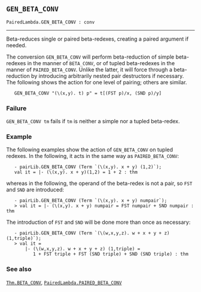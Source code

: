 ## `GEN_BETA_CONV`

``` hol4
PairedLambda.GEN_BETA_CONV : conv
```

------------------------------------------------------------------------

Beta-reduces single or paired beta-redexes, creating a paired argument
if needed.

The conversion `GEN_BETA_CONV` will perform beta-reduction of simple
beta-redexes in the manner of `BETA_CONV`, or of tupled beta-redexes in
the manner of `PAIRED_BETA_CONV`. Unlike the latter, it will force
through a beta-reduction by introducing arbitrarily nested pair
destructors if necessary. The following shows the action for one level
of pairing; others are similar.

``` hol4
   GEN_BETA_CONV "(\(x,y). t) p" = t[(FST p)/x, (SND p)/y]
```

### Failure

`GEN_BETA_CONV tm` fails if `tm` is neither a simple nor a tupled
beta-redex.

### Example

The following examples show the action of `GEN_BETA_CONV` on tupled
redexes. In the following, it acts in the same way as
`PAIRED_BETA_CONV`:

``` hol4
   - pairLib.GEN_BETA_CONV (Term `(\(x,y). x + y) (1,2)`);
   val it = |- (\(x,y). x + y)(1,2) = 1 + 2 : thm
```

whereas in the following, the operand of the beta-redex is not a pair,
so `FST` and `SND` are introduced:

``` hol4
   - pairLib.GEN_BETA_CONV (Term `(\(x,y). x + y) numpair`);
   > val it = |- (\(x,y). x + y) numpair = FST numpair + SND numpair : thm
```

The introduction of `FST` and `SND` will be done more than once as
necessary:

``` hol4
   - pairLib.GEN_BETA_CONV (Term `(\(w,x,y,z). w + x + y + z) (1,triple)`);
   > val it =
       |- (\(w,x,y,z). w + x + y + z) (1,triple) =
          1 + FST triple + FST (SND triple) + SND (SND triple) : thm
```

### See also

[`Thm.BETA_CONV`](#Thm.BETA_CONV),
[`PairedLambda.PAIRED_BETA_CONV`](#PairedLambda.PAIRED_BETA_CONV)
